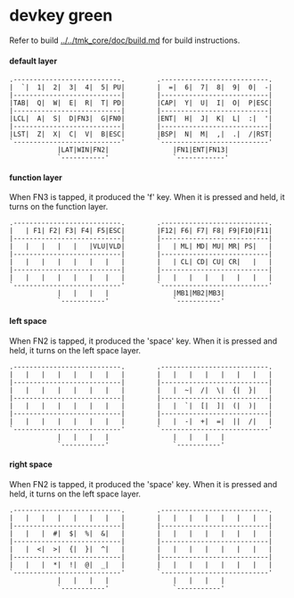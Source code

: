 devkey green
======================
Refer to build [../../tmk_core/doc/build.md](tmk_core/doc/build.md) for build
instructions.

#### default layer
    .---------------------------.        .---------------------------.        
    |  `|  1|  2|  3|  4|  5| PU|        |  =|  6|  7|  8|  9|  0|  -|
    |---------------------------|        |---------------------------|
    |TAB|  Q|  W|  E|  R|  T| PD|        |CAP|  Y|  U|  I|  O|  P|ESC|
    |---------------------------|        |---------------------------|
    |LCL|  A|  S|  D|FN3|  G|FN0|        |ENT|  H|  J|  K|  L|  :|  '|
    |---------------------------|        |---------------------------|
    |LST|  Z|  X|  C|  V|  B|ESC|        |BSP|  N|  M|  ,|  .|  /|RST|
    `---------------------------'        `---------------------------'
                |LAT|WIN|FN2|                |FN1|ENT|FN13|            
                `-----------'                `------------'            

#### function layer 
When FN3 is tapped, it produced the 'f' key.  When it is pressed and held,
it turns on the function layer.

    .---------------------------.        .---------------------------.        
    |   | F1| F2| F3| F4| F5|ESC|        |F12| F6| F7| F8| F9|F10|F11|
    |---------------------------|        |---------------------------|
    |   |   |   |   |   |VLU|VLD|        |   | ML| MD| MU| MR| PS|   |
    |---------------------------|        |---------------------------|
    |   |   |   |   |   |   |   |        |   | CL| CD| CU| CR|   |   |
    |---------------------------|        |---------------------------|
    |   |   |   |   |   |   |   |        |   |   |   |   |   |   |   |
    `---------------------------'        `---------------------------'
                |   |   |   |                |MB1|MB2|MB3|            
                `-----------'                `-----------'            

#### left space
When FN2 is tapped, it produced the 'space' key.  When it is pressed and held,
it turns on the left space layer.


    .---------------------------.        .---------------------------.        
    |   |   |   |   |   |   |   |        |   |   |   |   |   |   |   |
    |---------------------------|        |---------------------------|
    |   |   |   |   |   |   |   |        |   |  ~|  /|  \|  {|  }|   |
    |---------------------------|        |---------------------------|
    |   |   |   |   |   |   |   |        |   |  `|  [|  ]|  (|  )|   |
    |---------------------------|        |---------------------------|
    |   |   |   |   |   |   |   |        |   |  -|  +|  =|  ||  /|   |
    `---------------------------'        `---------------------------'
                |   |   |   |                |   |   |   |            
                `-----------'                `-----------'            


#### right space 
When FN2 is tapped, it produced the 'space' key.  When it is pressed and held,
it turns on the left space layer.


    .---------------------------.        .---------------------------.        
    |   |   |   |   |   |   |   |        |   |   |   |   |   |   |   |
    |---------------------------|        |---------------------------|
    |   |   |  #|  $|  %|  &|   |        |   |   |   |   |   |   |   |
    |---------------------------|        |---------------------------|
    |   |  <|  >|  {|  }|  ^|   |        |   |   |   |   |   |   |   |
    |---------------------------|        |---------------------------|
    |   |   |  *|  !|  @|  _|   |        |   |   |   |   |   |   |   |
    `---------------------------'        `---------------------------'
                |   |   |   |                |   |   |   |            
                `-----------'                `-----------'            

